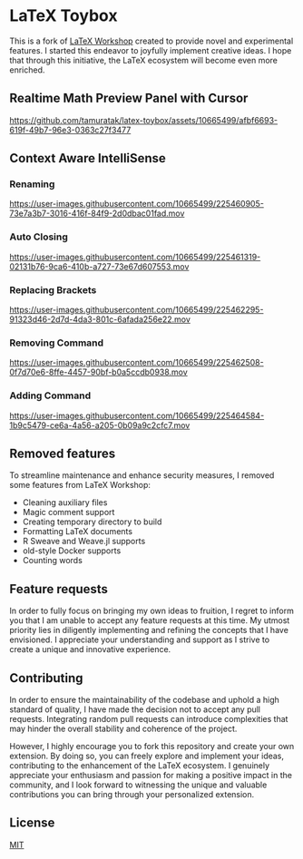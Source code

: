 # LaTeX Toybox

This is a fork of [LaTeX Workshop](https://github.com/James-Yu/LaTeX-Workshop) created to provide novel and experimental features. I started this endeavor to joyfully implement creative ideas. I hope that through this initiative, the LaTeX ecosystem will become even more enriched.


## Realtime Math Preview Panel with Cursor

https://github.com/tamuratak/latex-toybox/assets/10665499/afbf6693-619f-49b7-96e3-0363c27f3477


## Context Aware IntelliSense

### Renaming

https://user-images.githubusercontent.com/10665499/225460905-73e7a3b7-3016-416f-84f9-2d0dbac01fad.mov

### Auto Closing

https://user-images.githubusercontent.com/10665499/225461319-02131b76-9ca6-410b-a727-73e67d607553.mov

### Replacing Brackets

https://user-images.githubusercontent.com/10665499/225462295-91323d46-2d7d-4da3-801c-6afada256e22.mov

### Removing Command

https://user-images.githubusercontent.com/10665499/225462508-0f7d70e6-8ffe-4457-90bf-b0a5ccdb0938.mov

### Adding Command

https://user-images.githubusercontent.com/10665499/225464584-1b9c5479-ce6a-4a56-a205-0b09a9c2cfc7.mov

## Removed features

To streamline maintenance and enhance security measures, I removed some features from LaTeX Workshop:

- Cleaning auxiliary files
- Magic comment support
- Creating temporary directory to build
- Formatting LaTeX documents
- R Sweave and Weave.jl supports
- old-style Docker supports
- Counting words

## Feature requests

In order to fully focus on bringing my own ideas to fruition, I regret to inform you that I am unable to accept any feature requests at this time. My utmost priority lies in diligently implementing and refining the concepts that I have envisioned. I appreciate your understanding and support as I strive to create a unique and innovative experience.

## Contributing

In order to ensure the maintainability of the codebase and uphold a high standard of quality, I have made the decision not to accept any pull requests. Integrating random pull requests can introduce complexities that may hinder the overall stability and coherence of the project.

However, I highly encourage you to fork this repository and create your own extension. By doing so, you can freely explore and implement your ideas, contributing to the enhancement of the LaTeX ecosystem. I genuinely appreciate your enthusiasm and passion for making a positive impact in the community, and I look forward to witnessing the unique and valuable contributions you can bring through your personalized extension.

## License

[MIT](https://opensource.org/licenses/MIT)
